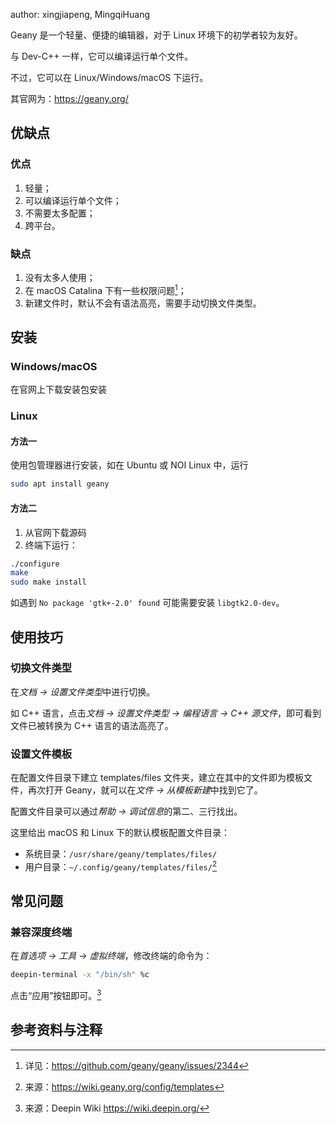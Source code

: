 author: xingjiapeng, MingqiHuang

Geany 是一个轻量、便捷的编辑器，对于 Linux 环境下的初学者较为友好。

与 Dev-C++ 一样，它可以编译运行单个文件。

不过，它可以在 Linux/Windows/macOS 下运行。

其官网为：<https://geany.org/>

## 优缺点

### 优点

1. 轻量；
2. 可以编译运行单个文件；
3. 不需要太多配置；
4. 跨平台。

### 缺点

1. 没有太多人使用；
2. 在 macOS Catalina 下有一些权限问题[^1]；
3. 新建文件时，默认不会有语法高亮，需要手动切换文件类型。

## 安装

### Windows/macOS

在官网上下载安装包安装

### Linux

#### 方法一

使用包管理器进行安装，如在 Ubuntu 或 NOI Linux 中，运行

```bash
sudo apt install geany
```

#### 方法二

1. 从官网下载源码
2. 终端下运行：

```bash
./configure
make
sudo make install
```

如遇到 `No package 'gtk+-2.0' found` 可能需要安装 `libgtk2.0-dev`。

## 使用技巧

### 切换文件类型

在*文档 -> 设置文件类型*中进行切换。

如 C++ 语言，点击*文档 -> 设置文件类型 -> 编程语言 -> C++ 源文件*，即可看到文件已被转换为 C++ 语言的语法高亮了。

### 设置文件模板

在配置文件目录下建立 templates/files 文件夹，建立在其中的文件即为模板文件，再次打开 Geany，就可以在*文件 -> 从模板新建*中找到它了。

配置文件目录可以通过*帮助 -> 调试信息*的第二、三行找出。

这里给出 macOS 和 Linux 下的默认模板配置文件目录：

- 系统目录：`/usr/share/geany/templates/files/`
- 用户目录：`~/.config/geany/templates/files/`[^2]

## 常见问题

### 兼容深度终端

在*首选项 -> 工具 -> 虚拟终端*，修改终端的命令为：

```bash
deepin-terminal -x "/bin/sh" %c
```

点击“应用”按钮即可。[^3]

## 参考资料与注释

[^1]: 详见：<https://github.com/geany/geany/issues/2344>

[^2]: 来源：<https://wiki.geany.org/config/templates>

[^3]: 来源：Deepin Wiki <https://wiki.deepin.org/>
